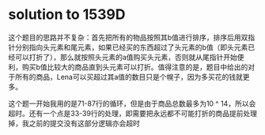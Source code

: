 # solution to 1539D

这个题目的思路并不复杂：首先把所有的物品按照其b值进行排序，排序后用双指针分别指向头元素和尾元素，如果已经买的东西超过了头元素的b值（即头元素已经可以打折了），那么就按照头元素的a值购买头元素，否则就从尾指针开始便利，购买b值比较大的商品直到头元素可以打折。值得注意的是，题目中给出的对于所有的商品，Lena可以买超过其a值的数目只是个幌子，因为多买花的钱就更多。

这个题一开始我用的是71-87行的循环，但是由于商品总数最多为10 ^ 14，所以会超时。还有一个点是33-39行的处理，即需要把永远都不可能打折的商品提前处理掉，我之前的提交没有这部分逻辑亦会超时
